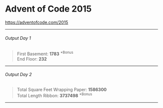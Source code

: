 # Advent of Code 2015
<https://adventofcode.com/2015>
***
###### Output Day 1
>First Basement: **1783** <sup>*Bonus</sup><br>
>End Floor: **232**
***
###### Output Day 2
>Total Square Feet Wrapping Paper: **1586300**<br>
>Total Length Ribbon: **3737498** <sup>*Bonus</sup>
***
